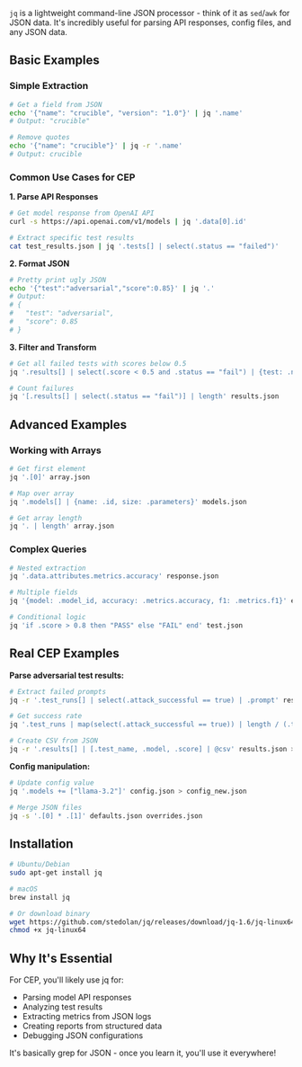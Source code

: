 `jq` is a lightweight command-line JSON processor - think of it as `sed`/`awk` for JSON data. It's incredibly useful for parsing API responses, config files, and any JSON data.

## Basic Examples

### **Simple Extraction**
```bash
# Get a field from JSON
echo '{"name": "crucible", "version": "1.0"}' | jq '.name'
# Output: "crucible"

# Remove quotes
echo '{"name": "crucible"}' | jq -r '.name'
# Output: crucible
```

### **Common Use Cases for CEP**

**1. Parse API Responses**
```bash
# Get model response from OpenAI API
curl -s https://api.openai.com/v1/models | jq '.data[0].id'

# Extract specific test results
cat test_results.json | jq '.tests[] | select(.status == "failed")'
```

**2. Format JSON**
```bash
# Pretty print ugly JSON
echo '{"test":"adversarial","score":0.85}' | jq '.'
# Output:
# {
#   "test": "adversarial",
#   "score": 0.85
# }
```

**3. Filter and Transform**
```bash
# Get all failed tests with scores below 0.5
jq '.results[] | select(.score < 0.5 and .status == "fail") | {test: .name, score}' results.json

# Count failures
jq '[.results[] | select(.status == "fail")] | length' results.json
```

## Advanced Examples

### **Working with Arrays**
```bash
# Get first element
jq '.[0]' array.json

# Map over array
jq '.models[] | {name: .id, size: .parameters}' models.json

# Get array length
jq '. | length' array.json
```

### **Complex Queries**
```bash
# Nested extraction
jq '.data.attributes.metrics.accuracy' response.json

# Multiple fields
jq '{model: .model_id, accuracy: .metrics.accuracy, f1: .metrics.f1}' eval.json

# Conditional logic
jq 'if .score > 0.8 then "PASS" else "FAIL" end' test.json
```

## Real CEP Examples

**Parse adversarial test results:**
```bash
# Extract failed prompts
jq -r '.test_runs[] | select(.attack_successful == true) | .prompt' results.json

# Get success rate
jq '.test_runs | map(select(.attack_successful == true)) | length / (.test_runs | length)' results.json

# Create CSV from JSON
jq -r '.results[] | [.test_name, .model, .score] | @csv' results.json > results.csv
```

**Config manipulation:**
```bash
# Update config value
jq '.models += ["llama-3.2"]' config.json > config_new.json

# Merge JSON files
jq -s '.[0] * .[1]' defaults.json overrides.json
```

## Installation

```bash
# Ubuntu/Debian
sudo apt-get install jq

# macOS
brew install jq

# Or download binary
wget https://github.com/stedolan/jq/releases/download/jq-1.6/jq-linux64
chmod +x jq-linux64
```

## Why It's Essential

For CEP, you'll likely use jq for:
- Parsing model API responses
- Analyzing test results
- Extracting metrics from JSON logs
- Creating reports from structured data
- Debugging JSON configurations

It's basically grep for JSON - once you learn it, you'll use it everywhere!